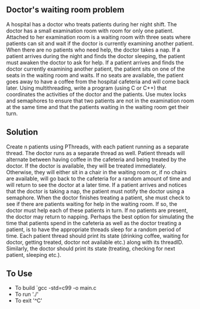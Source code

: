 ## Doctor's waiting room problem 

A hospital has a doctor who treats patients during her night shift. The doctor has a small examination room with room for only one patient. Attached to her examination room is a waiting room with three seats where patients can sit and wait if the doctor is currently examining another patient. When there are no patients who need help, the doctor takes a nap. If a patient arrives during the night and finds the doctor sleeping, the patient must awaken the doctor to ask for help. If a patient arrives and finds the doctor currently examining another patient, the patient sits on one of the seats in the waiting room and waits. If no seats are available, the patient goes away to have a coffee from the hospital cafeteria and will come back later. Using multithreading, write a program (using C or C++) that coordinates the activities of the doctor and the patients. Use mutex locks and semaphores to ensure that two patients are not in the examination room at the same time and that the patients waiting in the waiting room get their turn.

## Solution
Create n patients using PThreads, with each patient running as a separate thread. The doctor runs as a separate thread as well. Patient threads will alternate between having coffee in the cafeteria and being treated by the doctor. If the doctor is available, they will be treated immediately. Otherwise, they will either sit in a chair in the waiting room or, if no chairs are available, will go back to the cafeteria for a random amount of time and will return to see the doctor at a later time. If a patient arrives and notices that the doctor is taking a nap, the patient must notify the doctor using a semaphore. When the doctor finishes treating a patient, she must check to see if there are patients waiting for help in the waiting room. If so, the doctor must help each of these patients in turn. If no patients are present, the doctor may return to napping. Perhaps the best option for simulating the time that patients spend in the cafeteria as well as the doctor treating a patient, is to have the appropriate threads sleep for a random period of time. Each patient thread should print its state (drinking coffee, waiting for doctor, getting treated, doctor not available etc.) along with its threadID. Similarly, the doctor should print its state (treating, checking for next patient, sleeping etc.).

## To Use
* To build `gcc -std=c99 -o <executable-name> main.c
* To run './<executable-name>'
* To exit '^C'